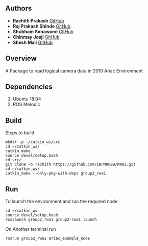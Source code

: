 ## Authors

* **Rachith Prakash** [GitHub](https://github.com/RachithP)
* **Raj Prakash Shinde** [GitHub](https://github.com/RajPShinde)
* **Shubham Sonawane** [GitHub](https://github.com/shubham1925)
* **Chinmay Josji** [GitHub](https://github.com/Chinj17)
* **Shesh Mali** [GitHub]()

## Overview
A Package to read logical camera data in 2019 Ariac Environment

## Dependencies
1. Ubuntu 18.04
2. ROS Melodic

## Build
Steps to build
```
mkdir -p ~/catkin_ws/src
cd ~/catkin_ws/
catkin_make
source devel/setup.bash
cd src/
git clone -b rachith https://github.com/ENPM809B/RWA2.git
cd ~/catkin_ws/
catkin_make --only-pkg-with-deps group2_rwa1
```
## Run
To launch the environment and run the required node
```
cd ~/catkin_ws
source devel/setup.bash
roslaunch group2_rwa1 group2-rwa1.launch
```

On Another terminal run
```
rosrun group2_rwa1 ariac_example_node
```
